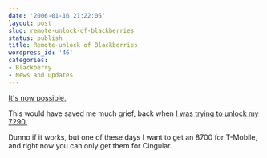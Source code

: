 ```yaml
---
date: '2006-01-16 21:22:06'
layout: post
slug: remote-unlock-of-blackberries
status: publish
title: Remote-unlock of Blackberries
wordpress_id: '46'
categories:
- Blackberry
- News and updates
---
```


[It's now possible.](http://bbhub.com/2006/01/14/service-unlock-your-cingular-blackberry-remotely/)

This would have saved me much grief, back when [I was trying to unlock my 7290.](http://www.phfactor.net/bb/blog.html)

Dunno if it works, but one of these days I want to get an 8700 for T-Mobile, and right now you can only get them for Cingular.
